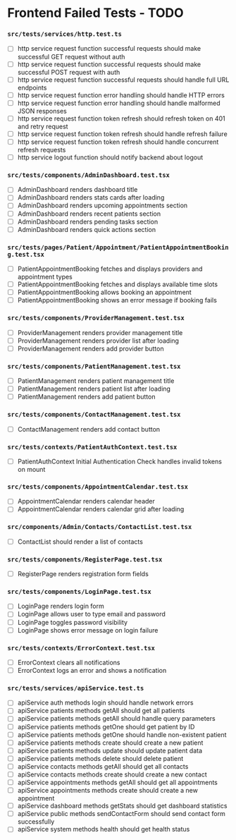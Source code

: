 # Frontend Failed Tests - TODO

### `src/tests/services/http.test.ts`
- [ ] http service request function successful requests should make successful GET request without auth
- [ ] http service request function successful requests should make successful POST request with auth
- [ ] http service request function successful requests should handle full URL endpoints
- [ ] http service request function error handling should handle HTTP errors
- [ ] http service request function error handling should handle malformed JSON responses
- [ ] http service request function token refresh should refresh token on 401 and retry request
- [ ] http service request function token refresh should handle refresh failure
- [ ] http service request function token refresh should handle concurrent refresh requests
- [ ] http service logout function should notify backend about logout

### `src/tests/components/AdminDashboard.test.tsx`
- [ ] AdminDashboard renders dashboard title
- [ ] AdminDashboard renders stats cards after loading
- [ ] AdminDashboard renders upcoming appointments section
- [ ] AdminDashboard renders recent patients section
- [ ] AdminDashboard renders pending tasks section
- [ ] AdminDashboard renders quick actions section

### `src/tests/pages/Patient/Appointment/PatientAppointmentBooking.test.tsx`
- [ ] PatientAppointmentBooking fetches and displays providers and appointment types
- [ ] PatientAppointmentBooking fetches and displays available time slots
- [ ] PatientAppointmentBooking allows booking an appointment
- [ ] PatientAppointmentBooking shows an error message if booking fails

### `src/tests/components/ProviderManagement.test.tsx`
- [ ] ProviderManagement renders provider management title
- [ ] ProviderManagement renders provider list after loading
- [ ] ProviderManagement renders add provider button

### `src/tests/components/PatientManagement.test.tsx`
- [ ] PatientManagement renders patient management title
- [ ] PatientManagement renders patient list after loading
- [ ] PatientManagement renders add patient button

### `src/tests/components/ContactManagement.test.tsx`
- [ ] ContactManagement renders add contact button

### `src/tests/contexts/PatientAuthContext.test.tsx`
- [ ] PatientAuthContext Initial Authentication Check handles invalid tokens on mount

### `src/tests/components/AppointmentCalendar.test.tsx`
- [ ] AppointmentCalendar renders calendar header
- [ ] AppointmentCalendar renders calendar grid after loading

### `src/components/Admin/Contacts/ContactList.test.tsx`
- [ ] ContactList should render a list of contacts

### `src/tests/components/RegisterPage.test.tsx`
- [ ] RegisterPage renders registration form fields

### `src/tests/components/LoginPage.test.tsx`
- [ ] LoginPage renders login form
- [ ] LoginPage allows user to type email and password
- [ ] LoginPage toggles password visibility
- [ ] LoginPage shows error message on login failure

### `src/tests/contexts/ErrorContext.test.tsx`
- [ ] ErrorContext clears all notifications
- [ ] ErrorContext logs an error and shows a notification

### `src/tests/services/apiService.test.ts`
- [ ] apiService auth methods login should handle network errors
- [ ] apiService patients methods getAll should get all patients
- [ ] apiService patients methods getAll should handle query parameters
- [ ] apiService patients methods getOne should get patient by ID
- [ ] apiService patients methods getOne should handle non-existent patient
- [ ] apiService patients methods create should create a new patient
- [ ] apiService patients methods update should update patient data
- [ ] apiService patients methods delete should delete patient
- [ ] apiService contacts methods getAll should get all contacts
- [ ] apiService contacts methods create should create a new contact
- [ ] apiService appointments methods getAll should get all appointments
- [ ] apiService appointments methods create should create a new appointment
- [ ] apiService dashboard methods getStats should get dashboard statistics
- [ ] apiService public methods sendContactForm should send contact form successfully
- [ ] apiService system methods health should get health status
